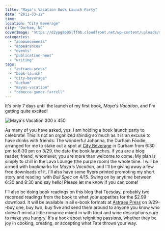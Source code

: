 ```yaml
---
title: "Maya's Vacation Book Launch Party"
date: "2011-03-22"
time:
location: "City Beverage"
city: "Durham, NC"
coverImage: "https://d2ypg8o05lff0b.cloudfront.net/wp-content/uploads/sites/3/2012/05/Mayas-Vacation-300-x-450.jpg"
categories:
  - "announcements"
  - "appearances"
  - "events"
  - "publication-news"
  - "writing"
tags:
  - "astraea-press"
  - "book-launch"
  - "city-beverage"
  - "durham"
  - "mayas-vacation"
  - "rebecca-gomez-farrell"
---
```


It's only 7 days until the launch of my first book, _Maya's Vacation_, and I'm getting quite excited!

![Maya's Vacation 300 x 450](https://d2ypg8o05lff0b.cloudfront.net/wp-content/uploads/sites/3/2012/05/Mayas-Vacation-300-x-450.jpg)

As many of you have asked, yes, I am holding a book launch party to celebrate! This is not an organized shindig so much as it is an excuse to have drinks with friends. The wonderful Johanna, the Durham Foodie, arranged for me to stake out a spot at [City Beverage](http://www.citybeverage-durham.com/) in Durham from 6:30 pm to 8:30 pm on 3/29, the date the book launches. If you are a blog reader, friend, whomever, you are more than welcome to come. My plan is simply to chill in the Lava Lounge (the purple room) the whole time. I will be armed with bookmarks for _Maya's Vacation,_ and I'll be giving away a few free downloads of it. I'll also have some flyers printed promoting my short story and reading  with _Bull Spec_ on 4/15. Swing on by anytime between 6:30 and 8:30 and say hello! Please let me know if you can come!

I'll also be doing book readings on this blog that Tuesday, probably two recorded readings from the book to whet your appetites for the $2.99 download. It will be available in all e-book formats at [Astraea Press](http://astraeapress.com/#ecwid:category=662267&mode=product&product=3028832) on 3/29--buy one, buy two, buy five and send them around to anyone you know who doesn't mind a little romance mixed in with food and wine descriptions sure to make you hungry. It's a book about reigniting passions, whether they be joy in cooking, creating, or accepting what Fate throws your way.
